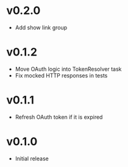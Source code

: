 # v0.2.0

+ Add show link group

# v0.1.2

+ Move OAuth logic into TokenResolver task
+ Fix mocked HTTP responses in tests

# v0.1.1

+ Refresh OAuth token if it is expired

# v0.1.0

+ Initial release
